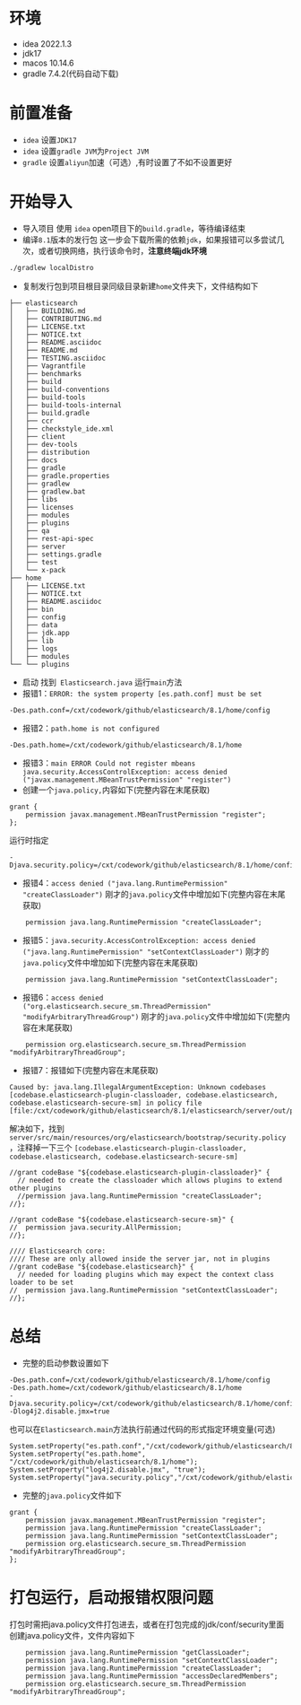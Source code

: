 # 环境
* idea 2022.1.3
* jdk17
* macos 10.14.6
* gradle 7.4.2(代码自动下载)

# 前置准备

* `idea` 设置`JDK17`
* `idea` 设置`gradle JVM`为`Project JVM`
* `gradle` 设置`aliyun`加速（可选）,有时设置了不如不设置更好

# 开始导入
* 导入项目
  使用 `idea` open项目下的`build.gradle`，等待编译结束
* 编译`8.1`版本的发行包
  这一步会下载所需的依赖`jdk`，如果报错可以多尝试几次，或者切换网络，执行该命令时，**注意终端jdk环境**
```sh
./gradlew localDistro
```
* 复制发行包到项目根目录同级目录新建`home`文件夹下，文件结构如下
```text
├── elasticsearch
│   ├── BUILDING.md
│   ├── CONTRIBUTING.md
│   ├── LICENSE.txt
│   ├── NOTICE.txt
│   ├── README.asciidoc
│   ├── README.md
│   ├── TESTING.asciidoc
│   ├── Vagrantfile
│   ├── benchmarks
│   ├── build
│   ├── build-conventions
│   ├── build-tools
│   ├── build-tools-internal
│   ├── build.gradle
│   ├── ccr
│   ├── checkstyle_ide.xml
│   ├── client
│   ├── dev-tools
│   ├── distribution
│   ├── docs
│   ├── gradle
│   ├── gradle.properties
│   ├── gradlew
│   ├── gradlew.bat
│   ├── libs
│   ├── licenses
│   ├── modules
│   ├── plugins
│   ├── qa
│   ├── rest-api-spec
│   ├── server
│   ├── settings.gradle
│   ├── test
│   └── x-pack
├── home
│   ├── LICENSE.txt
│   ├── NOTICE.txt
│   ├── README.asciidoc
│   ├── bin
│   ├── config
│   ├── data
│   ├── jdk.app
│   ├── lib
│   ├── logs
│   ├── modules
└── └── plugins

```
* 启动
  找到` Elasticsearch.java` 运行`main`方法
* 报错1：`ERROR: the system property [es.path.conf] must be set`
```text
-Des.path.conf=/cxt/codework/github/elasticsearch/8.1/home/config
```
* 报错2：`path.home is not configured`
```text
-Des.path.home=/cxt/codework/github/elasticsearch/8.1/home
```
* 报错3：`main ERROR Could not register mbeans java.security.AccessControlException: access denied ("javax.management.MBeanTrustPermission" "register")`
* 创建一个`java.policy,`内容如下(完整内容在末尾获取)
```text
grant {
    permission javax.management.MBeanTrustPermission "register";
};
```
运行时指定

```text
-Djava.security.policy=/cxt/codework/github/elasticsearch/8.1/home/config/java.policy
```
* 报错4：`access denied ("java.lang.RuntimePermission" "createClassLoader")`
  刚才的`java.policy`文件中增加如下(完整内容在末尾获取)
```text
    permission java.lang.RuntimePermission "createClassLoader";
```
* 报错5：`java.security.AccessControlException: access denied ("java.lang.RuntimePermission" "setContextClassLoader")`
  刚才的`java.policy`文件中增加如下(完整内容在末尾获取)
```text
    permission java.lang.RuntimePermission "setContextClassLoader";
```
* 报错6：`access denied ("org.elasticsearch.secure_sm.ThreadPermission" "modifyArbitraryThreadGroup")`
  刚才的`java.policy`文件中增加如下(完整内容在末尾获取)
```text
    permission org.elasticsearch.secure_sm.ThreadPermission "modifyArbitraryThreadGroup";
```
* 报错7：报错如下(完整内容在末尾获取)
```text
Caused by: java.lang.IllegalArgumentException: Unknown codebases [codebase.elasticsearch-plugin-classloader, codebase.elasticsearch, codebase.elasticsearch-secure-sm] in policy file [file:/cxt/codework/github/elasticsearch/8.1/elasticsearch/server/out/production/resources/org/elasticsearch/bootstrap/security.policy]

```
解决如下，找到 `server/src/main/resources/org/elasticsearch/bootstrap/security.policy`，注释掉一下三个
`[codebase.elasticsearch-plugin-classloader, codebase.elasticsearch, codebase.elasticsearch-secure-sm]`

```text
//grant codeBase "${codebase.elasticsearch-plugin-classloader}" {
  // needed to create the classloader which allows plugins to extend other plugins
  //permission java.lang.RuntimePermission "createClassLoader";
//};

//grant codeBase "${codebase.elasticsearch-secure-sm}" {
//  permission java.security.AllPermission;
//};

//// Elasticsearch core:
//// These are only allowed inside the server jar, not in plugins
//grant codeBase "${codebase.elasticsearch}" {
  // needed for loading plugins which may expect the context class loader to be set
//  permission java.lang.RuntimePermission "setContextClassLoader";
//};
```
# 总结

* 完整的启动参数设置如下

```text
-Des.path.conf=/cxt/codework/github/elasticsearch/8.1/home/config
-Des.path.home=/cxt/codework/github/elasticsearch/8.1/home
-Djava.security.policy=/cxt/codework/github/elasticsearch/8.1/home/config/java.policy
-Dlog4j2.disable.jmx=true
```
也可以在`Elasticsearch.main`方法执行前通过代码的形式指定环境变量(可选)

```text
System.setProperty("es.path.conf","/cxt/codework/github/elasticsearch/8.1/home/config");
System.setProperty("es.path.home", "/cxt/codework/github/elasticsearch/8.1/home");
System.setProperty("log4j2.disable.jmx", "true");    System.setProperty("java.security.policy","/cxt/codework/github/elasticsearch/8.1/home/config/java.policy");
```

* 完整的`java.policy`文件如下

```text
grant {
    permission javax.management.MBeanTrustPermission "register";
    permission java.lang.RuntimePermission "createClassLoader";
    permission java.lang.RuntimePermission "setContextClassLoader";
    permission org.elasticsearch.secure_sm.ThreadPermission "modifyArbitraryThreadGroup";
};
```

# 打包运行，启动报错权限问题
打包时需把java.policy文件打包进去，或者在打包完成的jdk/conf/security里面创建java.policy文件，文件内容如下
```text
    permission java.lang.RuntimePermission "getClassLoader";
    permission java.lang.RuntimePermission "setContextClassLoader";
    permission java.lang.RuntimePermission "createClassLoader";
    permission java.lang.RuntimePermission "accessDeclaredMembers";
    permission org.elasticsearch.secure_sm.ThreadPermission "modifyArbitraryThreadGroup";

```
